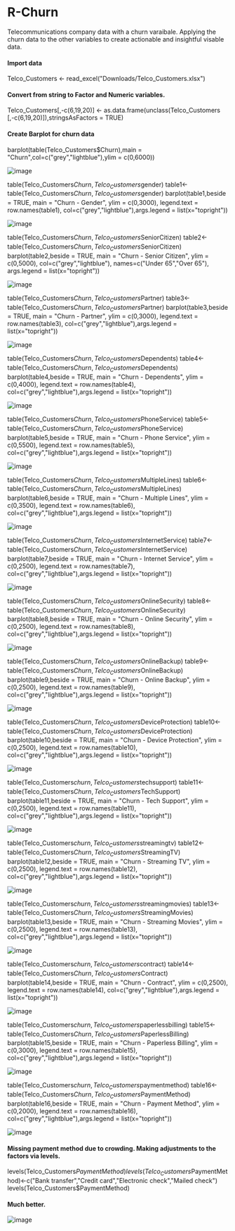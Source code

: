 # R-Churn
Telecommunications company data with a churn varaibale. Applying the churn data to the other variables to create actionable and insightful visable data.

#### Import data

Telco_Customers <- read_excel("Downloads/Telco_Customers.xlsx")

#### Convert from string to Factor and Numeric variables.

Telco_Customers[,-c(6,19,20)] <- as.data.frame(unclass(Telco_Customers
                [,-c(6,19,20)]),stringsAsFactors = TRUE)

#### Create Barplot for churn data

barplot(table(Telco_Customers$Churn),main = "Churn",col=c("grey","lightblue"),ylim = c(0,6000))

![image](https://user-images.githubusercontent.com/114650133/199350073-f18128d4-4d8f-460f-93e0-33130ff75d63.png)

table(Telco_Customers$Churn,Telco_Customers$gender)
table1<-table(Telco_Customers$Churn,Telco_Customers$gender)
barplot(table1,beside = TRUE, main = "Churn - Gender", ylim = c(0,3000),
        legend.text = row.names(table1),
        col=c("grey","lightblue"),args.legend = list(x="topright"))

![image](https://user-images.githubusercontent.com/114650133/199351017-47beec2a-8e95-4b84-bac2-5529ea604f77.png)

table(Telco_Customers$Churn,Telco_Customers$SeniorCitizen)
table2<-table(Telco_Customers$Churn,Telco_Customers$SeniorCitizen)
barplot(table2,beside = TRUE, main = "Churn - Senior Citizen", ylim = c(0,5000),
        col=c("grey","lightblue"), names=c("Under 65","Over 65"),
        args.legend = list(x="topright"))

![image](https://user-images.githubusercontent.com/114650133/199351145-5e8863de-82fe-484a-a767-228debe89368.png)

table(Telco_Customers$Churn,Telco_Customers$Partner)
table3<-table(Telco_Customers$Churn,Telco_Customers$Partner)
barplot(table3,beside = TRUE, main = "Churn - Partner", ylim = c(0,3000),
        legend.text = row.names(table3),
        col=c("grey","lightblue"),args.legend = list(x="topright"))               
              
![image](https://user-images.githubusercontent.com/114650133/199351371-0442e006-cd8c-4320-97ec-931005cce59b.png)

table(Telco_Customers$Churn,Telco_Customers$Dependents)
table4<-table(Telco_Customers$Churn,Telco_Customers$Dependents)
barplot(table4,beside = TRUE, main = "Churn - Dependents", ylim = c(0,4000),
        legend.text = row.names(table4),
        col=c("grey","lightblue"),args.legend = list(x="topright"))

![image](https://user-images.githubusercontent.com/114650133/199351485-c6a24935-fbb5-4b2f-a6be-53075256be35.png)

table(Telco_Customers$Churn,Telco_Customers$PhoneService)
table5<-table(Telco_Customers$Churn,Telco_Customers$PhoneService)
barplot(table5,beside = TRUE, main = "Churn - Phone Service", ylim = c(0,5500),
        legend.text = row.names(table5),
        col=c("grey","lightblue"),args.legend = list(x="topright"))

![image](https://user-images.githubusercontent.com/114650133/199351564-60e60a40-8672-49d3-98f6-31b7a790e6e5.png)

table(Telco_Customers$Churn,Telco_Customers$MultipleLines)
table6<-table(Telco_Customers$Churn,Telco_Customers$MultipleLines)
barplot(table6,beside = TRUE, main = "Churn - Multiple Lines", ylim = c(0,3500),
        legend.text = row.names(table6),
        col=c("grey","lightblue"),args.legend = list(x="topright"))

![image](https://user-images.githubusercontent.com/114650133/199351655-4a35446c-68c8-42ce-b3cf-045ede4cb47d.png)

table(Telco_Customers$Churn,Telco_Customers$InternetService)
table7<-table(Telco_Customers$Churn,Telco_Customers$InternetService)
barplot(table7,beside = TRUE, main = "Churn - Internet Service", ylim = c(0,2500),
        legend.text = row.names(table7),
        col=c("grey","lightblue"),args.legend = list(x="topright"))

![image](https://user-images.githubusercontent.com/114650133/199351744-3416e406-a3d0-4812-819c-59f1d487aacc.png)

table(Telco_Customers$Churn,Telco_Customers$OnlineSecurity)
table8<-table(Telco_Customers$Churn,Telco_Customers$OnlineSecurity)
barplot(table8,beside = TRUE, main = "Churn - Online Security", ylim = c(0,2500),
        legend.text = row.names(table8),
        col=c("grey","lightblue"),args.legend = list(x="topright"))

![image](https://user-images.githubusercontent.com/114650133/199351823-d46f1a89-138f-4c40-a399-183dca4ee802.png)

table(Telco_Customers$Churn,Telco_Customers$OnlineBackup)
table9<-table(Telco_Customers$Churn,Telco_Customers$OnlineBackup)
barplot(table9,beside = TRUE, main = "Churn - Online Backup", ylim = c(0,2500),
        legend.text = row.names(table9),
        col=c("grey","lightblue"),args.legend = list(x="topright"))

![image](https://user-images.githubusercontent.com/114650133/199351879-50fec7d5-2e48-4abe-8c9e-3dabf30074a4.png)

table(Telco_Customers$Churn,Telco_Customers$DeviceProtection)
table10<-table(Telco_Customers$Churn,Telco_Customers$DeviceProtection)
barplot(table10,beside = TRUE, main = "Churn - Device Protection", ylim = c(0,2500),
        legend.text = row.names(table10),
        col=c("grey","lightblue"),args.legend = list(x="topright"))

![image](https://user-images.githubusercontent.com/114650133/199352079-1a262ce9-ed0f-44e9-a85d-43cdea20ef00.png)

table(Telco_Customers$churn,Telco_Customers$techsupport)
table11<-table(Telco_Customers$Churn,Telco_Customers$TechSupport)
barplot(table11,beside = TRUE, main = "Churn - Tech Support", ylim = c(0,2500),
        legend.text = row.names(table11),
        col=c("grey","lightblue"),args.legend = list(x="topright"))

![image](https://user-images.githubusercontent.com/114650133/199352206-adc59ab8-8d16-42eb-91fe-fb84b18b627e.png)

table(Telco_Customers$churn,Telco_Customers$streamingtv)
table12<-table(Telco_Customers$Churn,Telco_Customers$StreamingTV)
barplot(table12,beside = TRUE, main = "Churn - Streaming TV", ylim = c(0,2500),
        legend.text = row.names(table12),
        col=c("grey","lightblue"),args.legend = list(x="topright"))

![image](https://user-images.githubusercontent.com/114650133/199352307-575d4dac-8c96-4025-b287-35c07ebf6327.png)

table(Telco_Customers$churn,Telco_Customers$streamingmovies)
table13<-table(Telco_Customers$Churn,Telco_Customers$StreamingMovies)
barplot(table13,beside = TRUE, main = "Churn - Streaming Movies", ylim = c(0,2500),
        legend.text = row.names(table13),
        col=c("grey","lightblue"),args.legend = list(x="topright"))

![image](https://user-images.githubusercontent.com/114650133/199352524-d830a472-d868-45ce-853d-2296e9976765.png)

table(Telco_Customers$churn,Telco_Customers$contract)
table14<-table(Telco_Customers$Churn,Telco_Customers$Contract)
barplot(table14,beside = TRUE, main = "Churn - Contract", ylim = c(0,2500),
        legend.text = row.names(table14),
        col=c("grey","lightblue"),args.legend = list(x="topright"))
        
![image](https://user-images.githubusercontent.com/114650133/199352600-e317a969-b510-49c0-8cc4-35663ce559d3.png)

table(Telco_Customers$churn,Telco_Customers$paperlessbilling)
table15<-table(Telco_Customers$Churn,Telco_Customers$PaperlessBilling)
barplot(table15,beside = TRUE, main = "Churn - Paperless Billing", ylim = c(0,3000),
        legend.text = row.names(table15),
        col=c("grey","lightblue"),args.legend = list(x="topright"))

![image](https://user-images.githubusercontent.com/114650133/199352675-d78be3ff-8cf8-4983-8b78-ae2957481f48.png)

table(Telco_Customers$churn,Telco_Customers$paymentmethod)
table16<-table(Telco_Customers$Churn,Telco_Customers$PaymentMethod)
barplot(table16,beside = TRUE, main = "Churn - Payment Method", ylim = c(0,2000),
        legend.text = row.names(table16),
        col=c("grey","lightblue"),args.legend = list(x="topright"))
        
![image](https://user-images.githubusercontent.com/114650133/199352751-ba646fe0-4518-408d-bc2f-b7e31087fded.png)

#### Missing payment method due to crowding. Making adjustments to the factors via levels.

levels(Telco_Customers$PaymentMethod)
levels(Telco_Customers$PaymentMethod)<-c("Bank transfer","Credit card","Electronic check","Mailed check")
levels(Telco_Customers$PaymentMethod)

#### Much better.

![image](https://user-images.githubusercontent.com/114650133/199353176-05bf54d8-1da0-42d7-979c-78ad70d29a99.png)

















